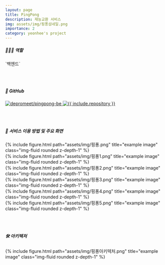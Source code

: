 ```yaml
---
layout: page
title: PingPong
description: 재능교환 서비스
img: assets/img/핑퐁섬네일.png
importance: 2
category: yeonhee's project
---
```



<h5>👩🏻‍💻 역할 </h5> `백엔드`

<br/><br/>
<h5>📌 GitHub</h5>
<div class="row">
<div class="repo p-2 text-center">
  <a href="https://github.com/depromeet/pingpong-be">
    <img class="repo-img-light w-100" alt="depromeet/pingpong-be" src="https://github-readme-stats.vercel.app/api/pin/?username=depromeet&repo=pingpong-be&theme={{ site.repo_theme_light }}&show_owner=true">
    <img class="repo-img-dark w-100" alt="{{ include.repository }}" src="https://github-readme-stats.vercel.app/api/pin/?username=depromeet&repo=pingpong-be&theme={{ site.repo_theme_dark }}&show_owner=true">
  </a>
  </div>
</div>

<br/><br/>
<h5>📌 서비스 이용 방법 및 주요 화면</h5>

<div class="row">
    <div class="col-sm mt-3 mt-md-0">
        {% include figure.html path="assets/img/핑퐁.png" title="example image" class="img-fluid rounded z-depth-1" %}
    </div>
    <div class="col-sm mt-3 mt-md-0">
        {% include figure.html path="assets/img/핑퐁1.png" title="example image" class="img-fluid rounded z-depth-1" %}
    </div>
    <div class="col-sm mt-3 mt-md-0">
        {% include figure.html path="assets/img/핑퐁2.png" title="example image" class="img-fluid rounded z-depth-1" %}
    </div>
</div>

<div class="row">
    <div class="col-sm mt-3 mt-md-0">
        {% include figure.html path="assets/img/핑퐁3.png" title="example image" class="img-fluid rounded z-depth-1" %}
    </div>
    <div class="col-sm mt-3 mt-md-0">
        {% include figure.html path="assets/img/핑퐁4.png" title="example image" class="img-fluid rounded z-depth-1" %}
    </div>
    <div class="col-sm mt-3 mt-md-0">
        {% include figure.html path="assets/img/핑퐁5.png" title="example image" class="img-fluid rounded z-depth-1" %}
    </div>
</div>

<br/><br/>
<h5>🛠️ 아키텍처</h5>
<div class="row">
    <div class="col-sm mt-4 mt-md-0">
        {% include figure.html path="assets/img/핑퐁아키텍처.png" title="example image" class="img-fluid rounded z-depth-1" %}
    </div>
</div>
